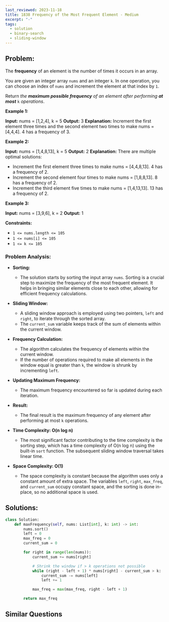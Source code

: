 ```yaml
---
last_reviewed: 2023-11-18
title: 1838 Frequency of the Most Frequent Element - Medium
excerpt: "-"
tags:
  - solution
  - binary-search
  - sliding-window
---
```

## Problem:
The **frequency** of an element is the number of times it occurs in an array.

You are given an integer array `nums` and an integer `k`. In one operation, you can choose an index of `nums` and increment the element at that index by `1`.

Return _the **maximum possible frequency** of an element after performing **at most**_ `k` _operations_.

**Example 1:**

**Input:** nums = [1,2,4], k = 5
**Output:** 3
**Explanation:** Increment the first element three times and the second element two times to make nums = [4,4,4].
4 has a frequency of 3.

**Example 2:**

**Input:** nums = [1,4,8,13], k = 5
**Output:** 2
**Explanation:** There are multiple optimal solutions:
- Increment the first element three times to make nums = [4,4,8,13]. 4 has a frequency of 2.
- Increment the second element four times to make nums = [1,8,8,13]. 8 has a frequency of 2.
- Increment the third element five times to make nums = [1,4,13,13]. 13 has a frequency of 2.

**Example 3:**

**Input:** nums = [3,9,6], k = 2
**Output:** 1

**Constraints:**

- `1 <= nums.length <= 105`
- `1 <= nums[i] <= 105`
- `1 <= k <= 105`

### Problem Analysis:

- **Sorting:**
    - The solution starts by sorting the input array `nums`. Sorting is a crucial step to maximize the frequency of the most frequent element. It helps in bringing similar elements close to each other, allowing for efficient frequency calculations.

- **Sliding Window:**
    - A sliding window approach is employed using two pointers, `left` and `right`, to iterate through the sorted array.
    - The `current_sum` variable keeps track of the sum of elements within the current window.
    
-  **Frequency Calculation:**
    - The algorithm calculates the frequency of elements within the current window.
    - If the number of operations required to make all elements in the window equal is greater than `k`, the window is shrunk by incrementing `left`.

- **Updating Maximum Frequency:**
    - The maximum frequency encountered so far is updated during each iteration.
    
- **Result:**
    - The final result is the maximum frequency of any element after performing at most `k` operations.


- **Time Complexity: O(n log n)**  
    - The most significant factor contributing to the time complexity is the sorting step, which has a time complexity of O(n log n) using the built-in `sort` function. The subsequent sliding window traversal takes linear time.
    
- **Space Complexity: O(1)**
    - The space complexity is constant because the algorithm uses only a constant amount of extra space. The variables `left`, `right`, `max_freq`, and `current_sum` occupy constant space, and the sorting is done in-place, so no additional space is used.

## Solutions:

```python
class Solution:
    def maxFrequency(self, nums: List[int], k: int) -> int:
        nums.sort()
        left = 0
        max_freq = 0
        current_sum = 0

        for right in range(len(nums)):
            current_sum += nums[right]

            # Shrink the window if > k operations not possible
            while (right - left + 1) * nums[right] - current_sum > k:
                current_sum -= nums[left]
                left += 1

            max_freq = max(max_freq, right - left + 1)

        return max_freq        
```

## Similar Questions